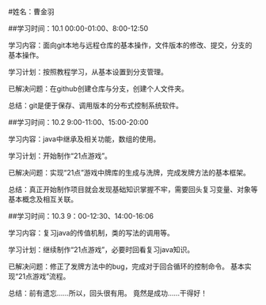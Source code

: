 #姓名：曹金羽



##学习时间：10.1  00:00-01:00、8:00-12:50

学习内容：面向git本地与远程仓库的基本操作，文件版本的修改、提交，分支的基本操作。

学习计划：按照教程学习，从基本设置到分支管理。

已解决问题：在github创建仓库与分支，创建个人文件夹。

总结：git是便于保存、调用版本的分布式控制系统软件。


##学习时间：10.2  9:00-11:00、15:00-20:00

学习内容：java中继承及相关功能，数组的使用。

学习计划：开始制作“21点游戏”。

已解决问题：实现“21点”游戏中牌库的生成与洗牌，完成发牌方法的基本框架。

总结：真正开始制作项目就会发现基础知识掌握不牢，需要回头复习变量、对象等基本概念及相互关联。

##学习时间：10.3  9：00-12:30、14:00-16:06

学习内容：复习java的传值机制，类的写法的调用等。

学习计划：继续制作“21点游戏”，必要时回看复习java知识。

已解决问题：修正了发牌方法中的bug，完成对于回合循环的控制命令。
           基本实现“21点游戏”流程。

总结：前有遗忘……所以，回头很有用。
        竟然是成功……干得好！

